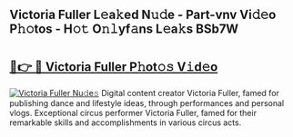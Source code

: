 ## Victoria Fuller L𝚎a𝚔ed N𝚞𝚍e - Part-vnv Vi𝚍𝚎o P𝚑𝚘tos - H𝚘𝚝 O𝚗𝚕yf𝚊ns L𝚎a𝚔s BSb7W

# <h2><a href="http://kfcbz5k.oniu.top/?m=Victoria+Fuller">🔗👉 🔴 Victoria Fuller P𝚑ot𝚘𝚜 V𝚒d𝚎o</a></h2>

[![Victoria Fuller Nu𝚍e𝚜](https://i.imgur.com/0qMVB7G.gif)](http://kfcbz5k.oniu.top/?m=Victoria+Fuller)
Digital content creator Victoria Fuller, famed for publishing dance and lifestyle ideas, through performances and personal vlogs. Exceptional circus performer Victoria Fuller, famed for their remarkable skills and accomplishments in various circus acts.  
